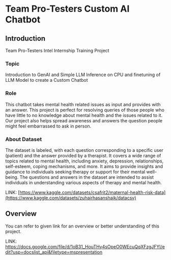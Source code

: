 

# Team Pro-Testers Custom AI Chatbot


## Introduction
Team Pro-Testers Intel Internship Training Project 

### Topic 
Introduction to GenAI and Simple LLM Inference on CPU and finetuning of LLM Model to create a Custom Chatbot

### Role 
This chatbot takes mental health related issues as input and provides with an answer.
This project is perfect for resolving queries of those people who have little to no knowledge about mental health and the issues related to it. 
Our project also helps spread awareness and answers the question people might feel embarrassed to ask in person. 

### About Dataset

The dataset is labeled, with each question corresponding to a specific user (patient) and the answer provided by a therapist.
It covers a wide range of topics related to mental health, including anxiety, depression, relationships, self-esteem, coping mechanisms, and more. It aims to provide insights and guidance to individuals seeking therapy or support for their mental well-being.
The questions and answers in the dataset are intended to assist individuals in understanding various aspects of therapy and mental health.


LINK: [https://www.kaggle.com/datasets/csafrit2/maternal-health-risk-data](https://www.kaggle.com/datasets/zuhairhasanshaik/datacsv)


## Overview

You can refer to given link for an overview or better understanding of this project. 

LINK: https://docs.google.com/file/d/1oB31_HouTHy4sOpeO0WEcuQqXFzgJFYl/edit?usp=docslist_api&filetype=mspresentation
